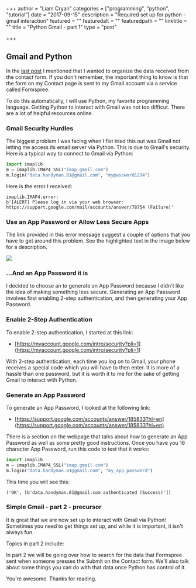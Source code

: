 
+++
author = "Liam Cryan"
categories = ["programming", "python", "tutorial"]
date = "2017-09-15"
description = "Required set up for python - gmail interaction"
featured = ""
featuredalt = ""
featuredpath = ""
linktitle = ""
title = "Python Gmail - part 1"
type = "post"

+++

## Gmail and Python

In the [last post](/post/formspree/) I mentioned that I wanted to organize the data
received from the contact form.  If you don't remember, the important thing to know
is that the form on my Contact page is sent to my Gmail account via a service
called Formspree.

To do this automatically, I will use Python, my favorite programming language.  Getting
Python to interact with Gmail was not too difficut.  There are a lot of helpful resources
online.

### Gmail Security Hurdles

The biggest problem I was facing when I fist tried this out was Gmail not letting
me access its email server via Python.  This is due to Gmail's security.  Here is
a typical way to connect to Gmail via Python:

```python
import imaplib
m = imaplib.IMAP4_SSL("imap.gmail.com")
m.login("data.handyman.01@gmail.com", "mypassword1234")
```

Here is the error I received:
```
imaplib.IMAP4.error:
b'[ALERT] Please log in via your web browser:
https://support.google.com/mail/accounts/answer/78754 (Failure)'
```

### Use an App Password or Allow Less Secure Apps

The link provided in this error message suggest a couple of options that you have to
get around this problem.  See the highlighted text in the image below for a
description.

<img src="/img/2017/09/gmail1-1.png"> </img>

### ...And an App Password it is

I decided to choose an to generate an App Password because I didn't like the
idea of making something less secure.  Generating an App Password involves first
enabling 2-step authentication, and then generating your App Password.

### Enable 2-Step Authentication<a name="2-step-authentication"></a>

To enable 2-step authentication, I started at this link:

* [https://myaccount.google.com/intro/security?pli=1](https://myaccount.google.com/intro/security?pli=1)

With 2-step authentication, each time you log on to Gmail, your phone receives
a special code which you will have to then enter.  It is more of a hassle
than one password, but it is worth it to me for the sake of getting Gmail to
interact with Python.

### Generate an App Password<a name="app-password"></a>

To generate an App Password, I looked at the following link:  

* [https://support.google.com/accounts/answer/185833?hl=en](https://support.google.com/accounts/answer/185833?hl=en)

 There is a section on the webpage that talks about how to generate an App
 Password as well as some pretty good instructions.  Once you have you 16
 character App Password, run this code to test that it works:

 ```python
 import imaplib
 m = imaplib.IMAP4_SSL("imap.gmail.com")
 m.login("data.handyman.01@gmail.com", "my_app_password")
 ```

 This time you will see this:
 ```
 ('OK', [b'data.handyman.01@gmail.com authenticated (Success)'])
 ```

### Simple Gmail - part 2 - precursor

It is great that we are now set up to interact with Gmail via Python!  Sometimes
you need to get things set up, and while it is important, it isn't always fun.

Topics in part 2 include:

In part 2 we will be going over how to search for the data that Formspree
sent when someone presses the Submit on the Contact form.  We'll also talk about
some things you can do with that data once Python has control of it.

You're awesome.  Thanks for reading.
